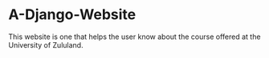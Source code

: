 # A-Django-Website
This website is one that helps the user know about the course offered at the University of Zululand. 
